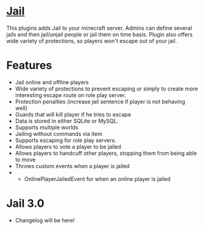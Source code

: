 [Jail](http://dev.bukkit.org/bukkit-plugins/jail/)
====
This plugins adds Jail to your minecraft server. Admins can define several jails and then jail/unjail people or jail them on time basis. Plugin also offers wide variety of protections, so players won't escape out of your jail.

Features
===
* Jail online and offline players
* Wide variety of protections to prevent escaping or simply to create more interesting escape route on role play server.
* Protection penalties (increase jail sentence if player is not behaving well)
* Guards that will kill player if he tries to escape
* Data is stored in either SQLite or MySQL.
* Supports multiple worlds
* Jailing without commands via item
* Supports escaping for role play servers.
* Allows players to vote a player to be jailed
* Allows players to handcuff other players, stopping them from being able to move
* Throws custom events when a player is jailed
* - OnlinePlayerJailedEvent for when an online player is jailed

Jail 3.0
===
* Changelog will be here!
